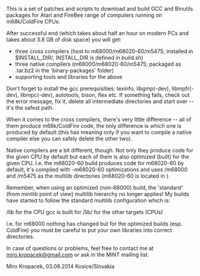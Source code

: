 This is a set of patches and scripts to download and build GCC and Binutils
packages for Atari and FireBee range of computers running on m68k/ColdFire
CPUs.

After successful end (which takes about half an hour on modern PCs and takes
about 3.8 GB of disk space) you will get:

- three cross compilers (host to m68000/m68020-60/m5475; installed in
  $INSTALL_DIR/<cpu>, INSTALL_DIR is defined in build.sh)
- three native compilers (m68000/m68020-60/m5475; packaged as .tar.bz2 in
  the 'binary-packages' folder)
- supporting tools and libraries for the above

Don't forget to install the gcc prerequisities: texinfo, libgmp(-dev),
libmpfr(-dev), libmpc(-dev), autotools, bison, flex etc. If something fails,
check out the error message, fix it, delete all intermediate directories and
start over -- it's the safest path.

When it comes to the cross compilers, there's very little difference -- all
of them produce m68k/ColdFire code, the only difference is which one is
produced by default (this has meaning only if you want to compile a native
compiler else you can safely delete the other two).

Native compilers are a bit different, though. Not only they produce code for
the given CPU by default but each of them is also optimized (built) for the
given CPU. I.e. the m68020-60 build produces code for m68020-60 by default,
it's compiled with -m68020-60 optimizations and uses <prefix>/m68000 and
<prefix>/m5475 as the multilib directories (m68020-60 is located in
<prefix>).

Remember, when using an optimized (non-68000) build, the 'standard' (from
mintlib point of view) multilib hierarchy no longer applies! My builds have
started to follow the standard multilib configuration which is:

<prefix>/lib for the CPU gcc is built for
<prefix>/lib/<cpu> for the other targets (CPUs)

I.e. for m68000 nothing has changed but for the optimized builds (esp.
ColdFire) you must be careful to put your own libraries into correct
directories.

In case of questions or problems, feel free to contact me at
miro.kropacek@gmail.com or ask in the MiNT mailing list.

Miro Kropacek,
03.08.2014
Kosice/Slovakia
